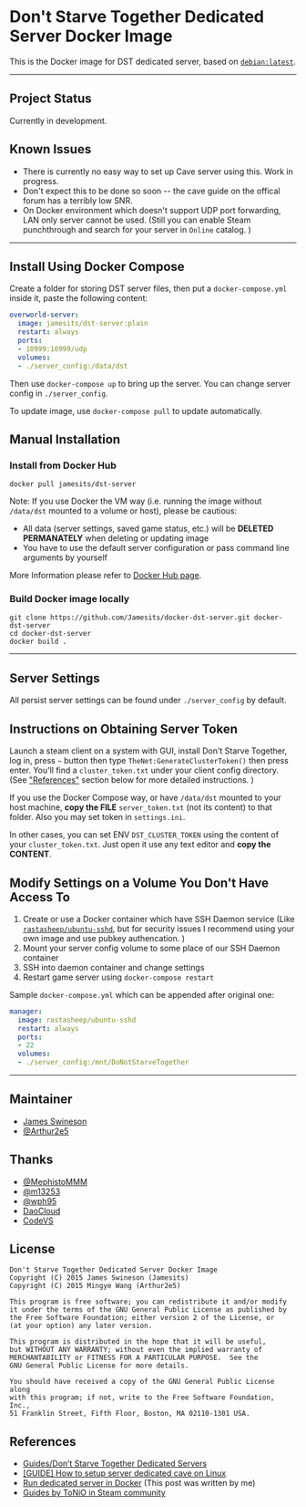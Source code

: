# Don't Starve Together Dedicated Server Docker Image

This is the Docker image for DST dedicated server, based on [`debian:latest`](https://hub.docker.com/_/debian/).

----------

## Project Status

Currently in development.

## Known Issues

 * There is currently no easy way to set up Cave server using this. Work in progress.
 * Don't expect this to be done so soon -- the cave guide on the offical forum has a terribly low SNR.
 * On Docker environment which doesn't support UDP port forwarding, LAN only server cannot be used. (Still you can enable Steam punchthrough and search for your server in `Online` catalog. )
 
----------

## Install Using Docker Compose

Create a folder for storing DST server files, then put a `docker-compose.yml` inside it, paste the following content: 
```yaml
overworld-server:
  image: jamesits/dst-server:plain
  restart: always
  ports:
  - 10999:10999/udp
  volumes:
  - ./server_config:/data/dst
```
Then use `docker-compose up` to bring up the server. You can change server config in `./server_config`.

To update image, use `docker-compose pull` to update automatically. 

## Manual Installation

### Install from Docker Hub

```shell
docker pull jamesits/dst-server
```

Note: If you use Docker the VM way (i.e. running the image without `/data/dst` mounted to a volume or host), please be cautious:

  * All data (server settings, saved game status, etc.) will be **DELETED PERMANATELY** when deleting or updating image
  * You have to use the default server configuration or pass command line arguments by yourself

More Information please refer to [Docker Hub page](https://hub.docker.com/r/jamesits/don-t-starve-together-dedicated-server/).

### Build Docker image locally

```shell
git clone https://github.com/Jamesits/docker-dst-server.git docker-dst-server
cd docker-dst-server
docker build .
```

----------
 
## Server Settings

All persist server settings can be found under `./server_config` by default. 

## Instructions on Obtaining Server Token

Launch a steam client on a system with GUI, install Don't Starve Together, log in, press `~` button then type `TheNet:GenerateClusterToken()` then press enter. You'll find a `cluster_token.txt` under your client config directory. (See ["References"](#references) section below for more detailed instructions. )

If you use the Docker Compose way, or have `/data/dst` mounted to your host machine, **copy the FILE** `server_token.txt` (not its content) to that folder. Also you may set token in `settings.ini`.

In other cases, you can set ENV `DST_CLUSTER_TOKEN` using the content of your `cluster_token.txt`. Just open it use any text editor and **copy the CONTENT**.

## Modify Settings on a Volume You Don't Have Access To

 1. Create or use a Docker container which have SSH Daemon service (Like [`rastasheep/ubuntu-sshd`](https://registry.hub.docker.com/u/rastasheep/ubuntu-sshd/), but for security issues I recommend using your own image and use pubkey authencation. )
 2. Mount your server config volume to some place of our SSH Daemon container
 3. SSH into daemon container and change settings
 4. Restart game server using `docker-compose restart`
 
Sample `docker-compose.yml` which can be appended after original one: 
```yaml
manager:
  image: rastasheep/ubuntu-sshd
  restart: always
  ports:
  - 22
  volumes:
  - ./server_config:/mnt/DoNotStarveTogether
```

----------

## Maintainer

 * [James Swineson](https://swineson.me)
 * [@Arthur2e5](https://github.com/Arthur2e5)
 
## Thanks

 * [@MephistoMMM](https://github.com/MephistoMMM)
 * [@m13253](https://github.com/m13253)
 * [@wph95](https://github.com/wph95)
 * [DaoCloud](https://daocloud.io)
 * [CodeVS](http://codevs.cn/)
 
## License

    Don't Starve Together Dedicated Server Docker Image
    Copyright (C) 2015 James Swineson (Jamesits)
    Copyright (C) 2015 Mingye Wang (Arthur2e5)

    This program is free software; you can redistribute it and/or modify
    it under the terms of the GNU General Public License as published by
    the Free Software Foundation; either version 2 of the License, or
    (at your option) any later version.

    This program is distributed in the hope that it will be useful,
    but WITHOUT ANY WARRANTY; without even the implied warranty of
    MERCHANTABILITY or FITNESS FOR A PARTICULAR PURPOSE.  See the
    GNU General Public License for more details.

    You should have received a copy of the GNU General Public License along
    with this program; if not, write to the Free Software Foundation, Inc.,
    51 Franklin Street, Fifth Floor, Boston, MA 02110-1301 USA.

## References

 * [Guides/Don’t Starve Together Dedicated Servers](http://dont-starve-game.wikia.com/wiki/Guides/Don%E2%80%99t_Starve_Together_Dedicated_Servers)
 * [[GUIDE] How to setup server dedicated cave on Linux](http://forums.kleientertainment.com/topic/59563-guide-how-to-setup-server-dedicated-cave-on-linux/)
 * [Run dedicated server in Docker](http://forums.kleientertainment.com/topic/60329-run-dedicated-server-in-docker/) (This post was written by me)
 * [Guides by ToNiO in Steam community](https://steamcommunity.com/id/ToNiO44/myworkshopfiles/?section=guides&appid=322330)